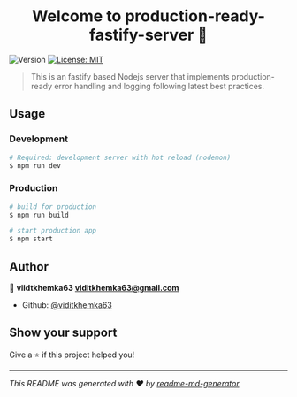 <h1 align="center">Welcome to production-ready-fastify-server 👋</h1>
<p>
  <img alt="Version" src="https://img.shields.io/badge/version-1.0.0-blue.svg?cacheSeconds=2592000" />
  <a href="#" target="_blank">
    <img alt="License: MIT" src="https://img.shields.io/badge/License-MIT-yellow.svg" />
  </a>
</p>

> This is an fastify based Nodejs server that implements production-ready error handling and logging following latest best practices.

## Usage

### Development

```sh
# Required: development server with hot reload (nodemon)
$ npm run dev

```

### Production

```sh
# build for production
$ npm run build

# start production app
$ npm start
```

## Author

👤 **viidtkhemka63 <viditkhemka63@gmail.com>**

* Github: [@viditkhemka63](https://github.com/viditkhemka63)

## Show your support

Give a ⭐️ if this project helped you!

***
_This README was generated with ❤️ by [readme-md-generator](https://github.com/kefranabg/readme-md-generator)_
